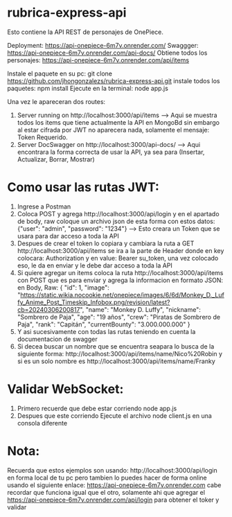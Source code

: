 # rubrica-express-api
Esto contiene la API REST de personajes de OnePiece.

Deployment: https://api-onepiece-6m7v.onrender.com/
Swaggger: https://api-onepiece-6m7v.onrender.com/api-docs/
Obtiene todos los personajes: https://api-onepiece-6m7v.onrender.com/api/items

Instale el paquete en su pc: git clone https://github.com/jhongonzalezs/rubrica-express-api.git
instale todos los paquetes: npm install
Ejecute en la terminal: node app.js

Una vez le apareceran dos routes:
1. Server running on http://localhost:3000/api/items  --> Aqui se muestra todos los items que tiene actualmente la API en MongoBd sin embargo al estar cifrada por JWT no aparecera nada, solamente el mensaje: Token Requerido.
2. Server DocSwagger on http://localhost:3000/api-docs/  --> Aqui encontrara la forma correcta de usar la API, ya sea para (Insertar, Actualizar, Borrar, Mostrar)


# Como usar las rutas JWT:
1. Ingrese a Postman
2. Coloca POST y agrega http://localhost:3000/api/login y en el apartado de body, raw coloque un archivo json de esta forma con estos datos: {"user": "admin", "password": "1234"} --> Esto creara un Token que se usara para dar acceso a toda la API
3. Despues de crear el token lo copiara y cambiara la ruta a GET http://localhost:3000/api/items se ira a la parte de Header donde en key colocara: Authorization y en value: Bearer su_token, una vez colocado eso, le da en enviar y le debe dar acceso a toda la API
4. Si quiere agregar un items coloca la ruta http://localhost:3000/api/items con POST que es para enviar y agrega la informacion en formato JSON: en Body, Raw:
   {
        "id": 1,
        "image": "https://static.wikia.nocookie.net/onepiece/images/6/6d/Monkey_D._Luffy_Anime_Post_Timeskip_Infobox.png/revision/latest?cb=20240306200817",
        "name": "Monkey D. Luffy",
        "nickname": "Sombrero de Paja",
        "age": "19 años",
        "crew": "Piratas de Sombrero de Paja",
        "rank": "Capitán",
        "currentBounty": "3.000.000.000"
   }
5. Y asi sucesivamente con todas las rutas teniendo en cuenta la documentacion de swagger
6. Si decea buscar un nombre que se encuentra seapara lo busca de la siguiente forma: http://localhost:3000/api/items/name/Nico%20Robin y si es un solo nombre es http://localhost:3000/api/items/name/Franky



# Validar WebSocket:
1. Primero recuerde que debe estar corriendo node app.js
2. Despues que este corriendo Ejecute el archivo node client.js en una consola diferente




# Nota:
Recuerda que  estos ejemplos son usando: http://localhost:3000/api/login en forma local de tu pc pero tambien lo puedes hacer de forma online usando el siguiente enlace:  https://api-onepiece-6m7v.onrender.com cabe recordar que funciona igual que el otro, solamente ahi que agregar el https://api-onepiece-6m7v.onrender.com/api/login para obtener el toker y validar
